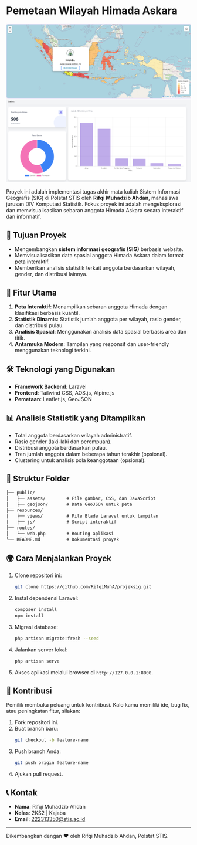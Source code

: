 # Pemetaan Wilayah Himada Askara

![Gambar map](readme1.jpg)
![Gambar statistic](readme2.jpg)

Proyek ini adalah implementasi tugas akhir mata kuliah Sistem Informasi Geografis (SIG) di Polstat STIS oleh **Rifqi Muhadzib Ahdan**, mahasiswa jurusan DIV Komputasi Statistik. Fokus proyek ini adalah mengeksplorasi dan memvisualisasikan sebaran anggota Himada Askara secara interaktif dan informatif.

## 🎯 **Tujuan Proyek**
- Mengembangkan **sistem informasi geografis (SIG)** berbasis website.
- Memvisualisasikan data spasial anggota Himada Askara dalam format peta interaktif.
- Memberikan analisis statistik terkait anggota berdasarkan wilayah, gender, dan distribusi lainnya.

## 🚀 **Fitur Utama**
1. **Peta Interaktif**: Menampilkan sebaran anggota Himada dengan klasifikasi berbasis kuantil.
2. **Statistik Dinamis**: Statistik jumlah anggota per wilayah, rasio gender, dan distribusi pulau.
3. **Analisis Spasial**: Menggunakan analisis data spasial berbasis area dan titik.
4. **Antarmuka Modern**: Tampilan yang responsif dan user-friendly menggunakan teknologi terkini.

## 🛠 **Teknologi yang Digunakan**
- **Framework Backend**: Laravel
- **Frontend**: Tailwind CSS, AOS.js, Alpine.js
- **Pemetaan**: Leaflet.js, GeoJSON

## 📊 **Analisis Statistik yang Ditampilkan**
- Total anggota berdasarkan wilayah administratif.
- Rasio gender (laki-laki dan perempuan).
- Distribusi anggota berdasarkan pulau.
- Tren jumlah anggota dalam beberapa tahun terakhir (opsional).
- Clustering untuk analisis pola keanggotaan (opsional).

## 📂 **Struktur Folder**
```
├── public/
│   ├── assets/        # File gambar, CSS, dan JavaScript
│   ├── geojson/       # Data GeoJSON untuk peta
├── resources/
│   ├── views/         # File Blade Laravel untuk tampilan
│   ├── js/            # Script interaktif
├── routes/
│   └── web.php        # Routing aplikasi
└── README.md          # Dokumentasi proyek
```

## 🌍 **Cara Menjalankan Proyek**
1. Clone repositori ini:
   ```bash
   git clone https://github.com/RifqiMuhA/projeksig.git
   ```
2. Instal dependensi Laravel:
   ```bash
   composer install
   npm install
   ```
3. Migrasi database:
   ```bash
   php artisan migrate:fresh --seed
   ```
4. Jalankan server lokal:
   ```bash
   php artisan serve
   ```
5. Akses aplikasi melalui browser di `http://127.0.0.1:8000`.

## 🤝 **Kontribusi**
Pemilik membuka peluang untuk kontribusi. Kalo kamu memiliki ide, bug fix, atau peningkatan fitur, silakan:
1. Fork repositori ini.
2. Buat branch baru:
   ```bash
   git checkout -b feature-name
   ```
3. Push branch Anda:
   ```bash
   git push origin feature-name
   ```
4. Ajukan pull request.

## 📞 **Kontak**
- **Nama**: Rifqi Muhadzib Ahdan  
- **Kelas**: 2KS2 | Kajaba  
- **Email**: 222313350@stis.ac.id

---
Dikembangkan dengan ❤️ oleh Rifqi Muhadzib Ahdan, Polstat STIS.